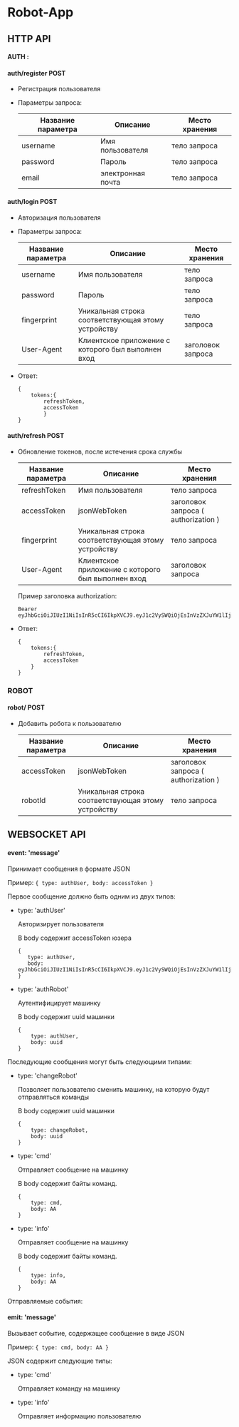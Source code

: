 # Robot-App

## HTTP API


#### AUTH :
#### auth/register POST
        
* Регистрация пользователя
      
* Параметры запроса:      
        
    Название параметра | Описание | Место хранения
    ------------ | ------------- | -------------
    username | Имя пользователя | тело запроса
    password | Пароль | тело запроса
    email | электронная почта | тело запроса
        
#### auth/login POST
     
* Авторизация пользователя

* Параметры запроса:
     
     Название параметра | Описание | Место хранения
     ------------ | ------------- | -------------
     username | Имя пользователя | тело запроса
     password | Пароль | тело запроса
     fingerprint | Уникальная строка соответствующая этому устройству | тело запроса
     User-Agent | Клиентское приложение с которого был выполнен вход | заголовок запроса
             
* Ответ: 
     
    ``` 
    {
        tokens:{
            refreshToken,
            accessToken
            }
    }     
    ```
#### auth/refresh POST
    
* Обновление токенов, после истечения срока службы
   
    Название параметра | Описание | Место хранения
    ------------ | ------------- | -------------
    refreshToken | Имя пользователя | тело запроса
    accessToken | jsonWebToken   | заголовок запроса ( authorization ) 
    fingerprint | Уникальная строка соответствующая этому устройству | тело запроса
    User-Agent | Клиентское приложение с которого был выполнен вход | заголовок запроса
        
    Пример заголовка authorization: 
    ```
    Bearer eyJhbGciOiJIUzI1NiIsInR5cCI6IkpXVCJ9.eyJ1c2VySWQiOjEsInVzZXJuYW1lIjoicml0ZXZpIiwiZW1haWwiOiJyaXRldmlAZ21haWwuY29tIiwiaWF0IjoxNjA0MzU1NTA2LCJleHAiOjE2MDQzNTczMDZ9.5BkgyXFz70I5w1pGaRgd7B3ZcUS5HQVzxdH3IsBj0lw     
    ```  
        
* Ответ:
    ``` 
    {
        tokens:{
            refreshToken,
            accessToken
        }
    }     
    ```
     

### ROBOT
#### robot/ POST
        
* Добавить робота к пользователю
        
     Название параметра | Описание | Место хранения
     ------------ | ------------- | -------------
     accessToken | jsonWebToken   | заголовок запроса ( authorization ) 
     robotId | Уникальная строка соответствующая этому устройству | тело запроса      
                
                
## WEBSOCKET API

#### event: 'message'
    
Принимает сообщения в формате JSON
    
Пример:
    ```
        {
            type: authUser,
            body: accessToken
        }
    ```

Первое сообщение должно быть одним из двух типов:
    
* type: 'authUser'        
        
     Авторизирует пользователя
     
     В body содержит accessToken юзера
     ```
     {
        type: authUser,
        body: eyJhbGciOiJIUzI1NiIsInR5cCI6IkpXVCJ9.eyJ1c2VySWQiOjEsInVzZXJuYW1lIjoicml0ZXZpIiwiZW1haWwiOiJyaXRldmlAZ21haWwuY29tIiwiaWF0IjoxNjA0MzU1NTA2LCJleHAiOjE2MDQzNTczMDZ9.5BkgyXFz70I5w1pGaRgd7B3ZcUS5HQVzxdH3IsBj0lw
     }
     ```
* type: 'authRobot'
     
     Аутентифицирует машинку
     
     В body содержит uuid машинки
    
     ```
     {
         type: authUser,
         body: uuid
     }
     ```
  
Последующие сообщения могут быть следующими типами:

* type: 'changeRobot'
    
    Позволяет пользователю сменить машинку, на которую будут отправляться команды
   
   В body содержит uuid машинки
     ```
     {
         type: changeRobot,
         body: uuid
     }
     ```    
    
* type: 'cmd'
    
    Отправляет сообщение на машинку
    
    В body содержит байты команд.
    
     ```
     {
         type: cmd,
         body: AA
     }
     ```     
    
* type: 'info'
    
    Отправляет сообщение на машинку
    
    В body содержит байты команд.
    
     ```
     {
         type: info,
         body: AA
     }
     ```     
    
    
Отправляемые события:

#### emit: 'message'
    
Вызывает событие, содержащее сообщение в виде JSON

Пример:
    ```
        {
            type: cmd,
            body: AA
        }
    ```

JSON содержит следующие типы:

* type: 'cmd'
    
    Отправляет команду на машинку
    

* type: 'info'
    
    Отправляет информацию пользователю
    
